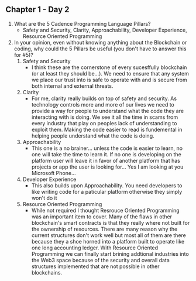 ## Chapter 1 - Day 2

1. What are the 5 Cadence Programming Language Pillars?
    * Safety and Security, Clarity, Approachability, Developer Experience, Resource Oriented Programming
2. In your opinion, even without knowing anything about the Blockchain or coding, why could the 5 Pillars be useful (you don't have to answer this for #5)?
    1. Safety and Security
        * I think these are the cornerstone of every sucesffully blockchain (or at least they should be...). We need to ensure that any system we place our trust into is safe to operate with and is secure from both internal and external threats.
    2. Clarity
        * For me, clarity really builds on top of safety and security. As technology controls more and more of our lives we need to provide a way for people to understand what the code they are interacting with is doing. We see it all the time in scams from every industry that play on peoples lack of understanding to exploit them. Making the code easier to read is fundemental in helping people understand what the code is doing.
    3. Approachability
        * This one is a no brainer... unless the code is easier to learn, no one will take the time to learn it. If no one is developing on the platform user will leave it in favor of another platform that has projects or app the user is looking for... Yes I am looking at you Microsoft Phone...
    4. Developer Experience
        * This also builds upon Approachability. You need developers to like writing code for a paticular platform otherwise they simply won't do it
    5. Resource Oriented Programming
        * While not required I thought Resrouce Oriented Programming was an important item to cover. Many of the flaws in other blockchain's smart contracts is that they really where not built for the ownership of resources. There are many reason why the current structures don't work well but most all of them are there because they a shoe horned into a platform built to operate like one long accounting ledger. With Resource Oriented Programming we can finally start brining addtional industries into the Web3 space because of the security and overall data structures implemented that are not possible in other blockchains.